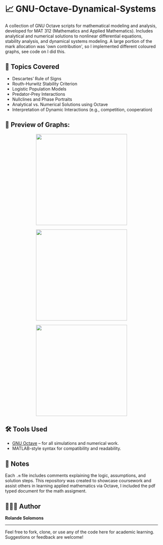 # 📈 GNU-Octave-Dynamical-Systems
A collection of GNU Octave scripts for mathematical modeling and analysis, developed for MAT 312 (Mathematics and Applied Mathematics). Includes analytical and numerical solutions to nonlinear differential equations, stability analysis, and dynamical systems modeling. A large portion of the mark allocation was 'own contribution', so I implemented different coloured graphs, see code on I did this. 

## 📌 Topics Covered
- Descartes’ Rule of Signs
- Routh-Hurwitz Stability Criterion
- Logistic Population Models
- Predator-Prey Interactions
- Nullclines and Phase Portraits
- Analytical vs. Numerical Solutions using Octave
- Interpretation of Dynamic Interactions (e.g., competition, cooperation)

## 🔭 Preview of Graphs:

<p align="center">
  <img src="![image](https://github.com/user-attachments/assets/9223a542-bec6-46f0-8ce5-37ffa47ccb8b)" width="300"/>
</p>

<p align="center">
  <img src="![image](https://github.com/user-attachments/assets/460bd318-9058-47c5-9ed4-5d1fa856985c)" width="300"/>
</p>

<p align="center">
  <img src="![image](https://github.com/user-attachments/assets/a3695019-a8a3-4f7e-b130-55003f0ada4f)" width="300"/>
</p>


## 🛠 Tools Used
- [GNU Octave](https://www.gnu.org/software/octave/) – for all simulations and numerical work.
- MATLAB-style syntax for compatibility and readability.


## 📝 Notes
Each `.m` file includes comments explaining the logic, assumptions, and solution steps. This repository was created to showcase coursework and assist others in learning applied mathematics via Octave, I included the pdf typed document for the math assigment.


## 🙋🏻‍♀ Author
**Rolande Solomons**

---

Feel free to fork, clone, or use any of the code here for academic learning. Suggestions or feedback are welcome!
